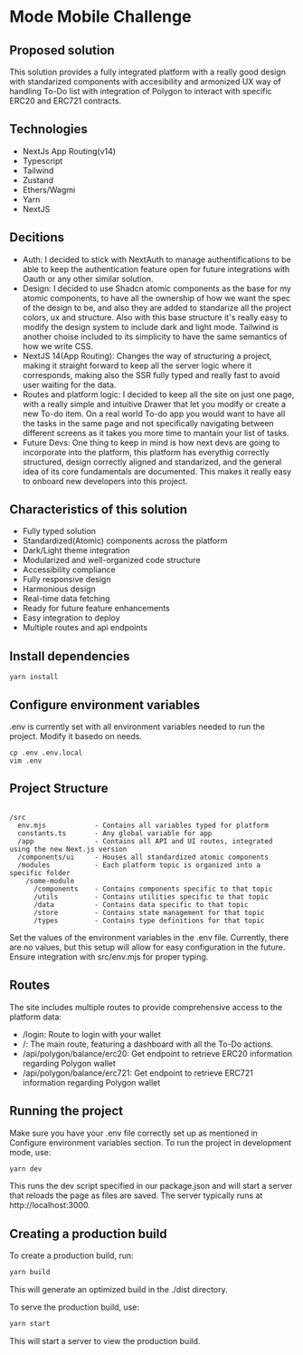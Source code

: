 # Mode Mobile Challenge

## Proposed solution

This solution provides a fully integrated platform with a really good design with standarized components with accesibility and armonized UX way of handling To-Do list with integration of Polygon to interact
with specific ERC20 and ERC721 contracts.

## Technologies

- NextJs App Routing(v14)
- Typescript
- Tailwind
- Zustand
- Ethers/Wagmi
- Yarn
- NextJS

## Decitions

- Auth: I decided to stick with NextAuth to manage authentifications to be able to keep the authentication feature open for future integrations with Oauth or any other similar solution.
- Design: I decided to use Shadcn atomic components as the base for my atomic components, to have all the ownership of how we want the spec of the design to be, and also they are added to standarize all the project colors, ux and structure. Also with this base structure it's really easy to modify the design system to include dark and light mode. Tailwind is another choise included to its simplicity to have the same semantics of how we write CSS.
- NextJS 14(App Routing): Changes the way of structuring a project, making it straight forward to keep all the server logic where it corresponds, making also the SSR fully typed and really fast to avoid user waiting for the data.
- Routes and platform logic: I decided to keep all the site on just one page, with a really simple and intuitive Drawer that let you modify or create a new To-do item. On a real world To-do app you would want to have all the tasks in the same page and not specifically navigating between different screens as it takes you more time to mantain your list of tasks.
- Future Devs: One thing to keep in mind is how next devs are going to incorporate into the platform, this platform has everythig correctly structured, design correctly aligned and standarized, and the general idea of its core fundamentals are documented. This makes it really easy to onboard new developers into this project.

## Characteristics of this solution

- Fully typed solution
- Standardized(Atomic) components across the platform
- Dark/Light theme integration
- Modularized and well-organized code structure
- Accessibility compliance
- Fully responsive design
- Harmonious design
- Real-time data fetching
- Ready for future feature enhancements
- Easy integration to deploy
- Multiple routes and api endpoints

## Install dependencies

```shell
yarn install
```

## Configure environment variables

.env is currently set with all environment variables needed to run the project. Modify it basedo on needs.

```shell
cp .env .env.local
vim .env
```

## Project Structure

```

/src
  env.mjs            - Contains all variables typed for platform
  constants.ts       - Any global variable for app
  /app               - Contains all API and UI routes, integrated using the new Next.js version
  /components/ui     - Houses all standardized atomic components
  /modules           - Each platform topic is organized into a specific folder
    /some-module
      /components    - Contains components specific to that topic
      /utils         - Contains utilities specific to that topic
      /data          - Contains data specific to that topic
      /store         - Contains state management for that topic
      /types         - Contains type definitions for that topic
```

Set the values of the environment variables in the .env file. Currently, there are no values, but this setup will allow for easy configuration in the future. Ensure integration with src/env.mjs for proper typing.

## Routes

The site includes multiple routes to provide comprehensive access to the platform data:

- /login: Route to login with your wallet
- /: The main route, featuring a dashboard with all the To-Do actions.
- /api/polygon/balance/erc20: Get endpoint to retrieve ERC20 information regarding Polygon wallet
- /api/polygon/balance/erc721: Get endpoint to retrieve ERC721 information regarding Polygon wallet

## Running the project

Make sure you have your .env file correctly set up as mentioned in Configure environment variables section.
To run the project in development mode, use:

```sh
yarn dev
```

This runs the dev script specified in our package.json and will start a server that reloads the page as files are saved. The server typically runs at http://localhost:3000.

## Creating a production build

To create a production build, run:

```sh
yarn build
```

This will generate an optimized build in the ./dist directory.

To serve the production build, use:

```sh
yarn start
```

This will start a server to view the production build.
